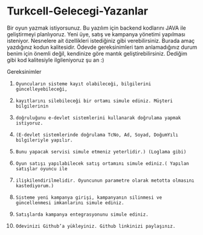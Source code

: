 # Turkcell-Gelecegi-Yazanlar
Bir oyun yazmak istiyorsunuz. Bu yazılım için backend kodlarını JAVA ile geliştirmeyi planlıyoruz. Yeni üye, satış ve kampanya yönetimi yapılması isteniyor. Nesnelere ait özellikleri istediğiniz gibi verebilirsiniz. Burada amaç yazdığınız kodun kalitesidir. Ödevde gereksinimleri tam anlamadığınız durum benim için önemli değil, kendinize göre mantık geliştirebilirsiniz. Dediğim gibi kod kalitesiyle ilgileniyoruz şu an :)



Gereksinimler

1.     Oyuncuların sisteme kayıt olabileceği, bilgilerini güncelleyebileceği, 
2.     kayıtlarını silebileceği bir ortamı simule ediniz. Müşteri bilgilerinin 
3.     doğruluğunu e-devlet sistemlerini kullanarak doğrulama yapmak istiyoruz. 
4.     (E-devlet sistemlerinde doğrulama TcNo, Ad, Soyad, DoğumYılı bilgileriyle yapılır. 
5.     Bunu yapacak servisi simule etmeniz yeterlidir.) (Loglama gibi)

2.     Oyun satışı yapılabilecek satış ortamını simule ediniz.( Yapılan satışlar oyuncu ile 
3.     ilişkilendirilmelidir. Oyuncunun parametre olarak metotta olmasını kastediyorum.)

3.     Sisteme yeni kampanya girişi, kampanyanın silinmesi ve güncellenmesi imkanlarını simule ediniz.

4.     Satışlarda kampanya entegrasyonunu simule ediniz.

5.     Ödevinizi Github’a yükleyiniz. Github linkinizi paylaşınız.
